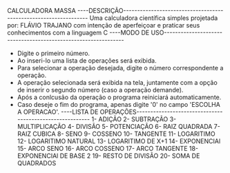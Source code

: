 CALCULADORA MASSA
----DESCRIÇÃO-----------------------------------------------------------------
Uma calculadora científica simples projetada por: FLÁVIO TRAJANO
com intenção de aperfeiçoar e praticar seus conhecimentos com a linguagem C
----MODO DE USO---------------------------------------------------------------
- Digite o primeiro número.
- Ao inseri-lo uma lista de operações será exibida.
- Para selecionar a operação desejada, digite o número correspondente a operação.
- A operação selecionada será exibida na tela, juntamente com a opção de inserir o segundo número (caso a operação demande).
- Após a conlcusão da operação o programa reiniciará automaticamente.
- Caso deseje o fim do programa, apenas digite '0' no campo 'ESCOLHA A OPERACAO'.
----LISTA DE OPERAÇÕES---------------------------------------------------------
1- ADIÇÃO
2- SUBTRAÇÃO
3- MULTIPLICAÇÃO
4- DIVISÃO
5- POTENCIAÇÃO
6- RAIZ QUADRADA
7- RAIZ CUBICA
8- SENO
9- COSSENO
10- TANGENTE
11- LOGARITIMO
12- LOGARITIMO NATURAL
13- LOGARITIMO DE X+1
14- EXPONENCIAl
15- ARCO SENO
16- ARCO COSSENO
17- ARCO TANGENTE
18- EXPONENCIAl DE BASE 2
19- RESTO DE DIVISÃO
20- SOMA DE QUADRADOS
